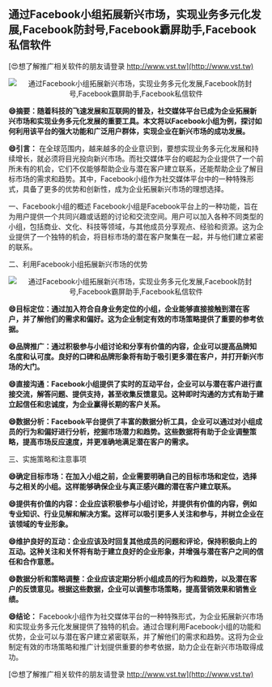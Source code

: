 ## **通过Facebook小组拓展新兴市场，实现业务多元化发展,Facebook防封号,Facebook霸屏助手,Facebook私信软件**

[😍想了解推广相关软件的朋友请登录 http://www.vst.tw](http://www.vst.tw)

 <center><img src="https://vst.tw/MP4/tuiguang/png/6.png" alt="通过Facebook小组拓展新兴市场，实现业务多元化发展,Facebook防封号,Facebook霸屏助手,Facebook私信软件"></center>

**😄摘要：随着科技的飞速发展和互联网的普及，社交媒体平台已成为企业拓展新兴市场和实现业务多元化发展的重要工具。本文将以Facebook小组为例，探讨如何利用该平台的强大功能和广泛用户群体，实现企业在新兴市场的成功发展。**

**😄引言：**
在全球范围内，越来越多的企业意识到，要想实现业务多元化发展和持续增长，就必须将目光投向新兴市场。而社交媒体平台的崛起为企业提供了一个前所未有的机会，它们不仅能够帮助企业与潜在客户建立联系，还能帮助企业了解目标市场的需求和趋势。其中，Facebook小组作为社交媒体平台中的一种特殊形式，具备了更多的优势和创新性，成为企业拓展新兴市场的理想选择。

一、Facebook小组的概述
Facebook小组是Facebook平台上的一种功能，旨在为用户提供一个共同兴趣或话题的讨论和交流空间。用户可以加入各种不同类型的小组，包括商业、文化、科技等领域，与其他成员分享观点、经验和资源。这为企业提供了一个独特的机会，将目标市场的潜在客户聚集在一起，并与他们建立紧密的联系。

二、利用Facebook小组拓展新兴市场的优势

 <center><img src="https://vst.tw/MP4/tuiguang/png/0.png" alt="通过Facebook小组拓展新兴市场，实现业务多元化发展,Facebook防封号,Facebook霸屏助手,Facebook私信软件"></center>

**😄目标定位：通过加入符合自身业务定位的小组，企业能够直接接触到潜在客户，并了解他们的需求和偏好。这为企业制定有效的市场策略提供了重要的参考依据。**

**😄品牌推广：通过积极参与小组讨论和分享有价值的内容，企业可以提高品牌知名度和认可度。良好的口碑和品牌形象将有助于吸引更多潜在客户，并打开新兴市场的大门。**

**😄直接沟通：Facebook小组提供了实时的互动平台，企业可以与潜在客户进行直接交流，解答问题、提供支持，甚至收集反馈意见。这种即时沟通的方式有助于建立起信任和忠诚度，为企业赢得长期的客户关系。**

**😄数据分析：Facebook平台提供了丰富的数据分析工具，企业可以通过对小组成员的行为和偏好进行分析，挖掘市场潜力和趋势。这些数据将有助于企业调整策略，提高市场反应速度，并更准确地满足潜在客户的需求。**

三、实施策略和注意事项

**😄确定目标市场：在加入小组之前，企业需要明确自己的目标市场和定位，选择与之相关的小组。这样能够确保企业与真正感兴趣的潜在客户建立联系。**

**😄提供有价值的内容：企业应该积极参与小组讨论，并提供有价值的内容，例如专业知识、行业见解和解决方案。这样可以吸引更多人关注和参与，并树立企业在该领域的专业形象。**

**😄维护良好的互动：企业应该及时回复其他成员的问题和评论，保持积极向上的互动。这种关注和关怀将有助于建立良好的企业形象，并增强与潜在客户之间的信任和合作意愿。**

**😄数据分析和策略调整：企业应该定期分析小组成员的行为和趋势，以及潜在客户的反馈意见。根据这些数据，企业可以调整市场策略，提高营销效果和销售业绩。**

**😄结论：**
Facebook小组作为社交媒体平台的一种特殊形式，为企业拓展新兴市场和实现业务多元化发展提供了独特的机会。通过合理利用Facebook小组的功能和优势，企业可以与潜在客户建立紧密联系，并了解他们的需求和趋势。这将为企业制定有效的市场策略和推广计划提供重要的参考依据，助力企业在新兴市场取得成功。

[😍想了解推广相关软件的朋友请登录 http://www.vst.tw](http://www.vst.tw)




